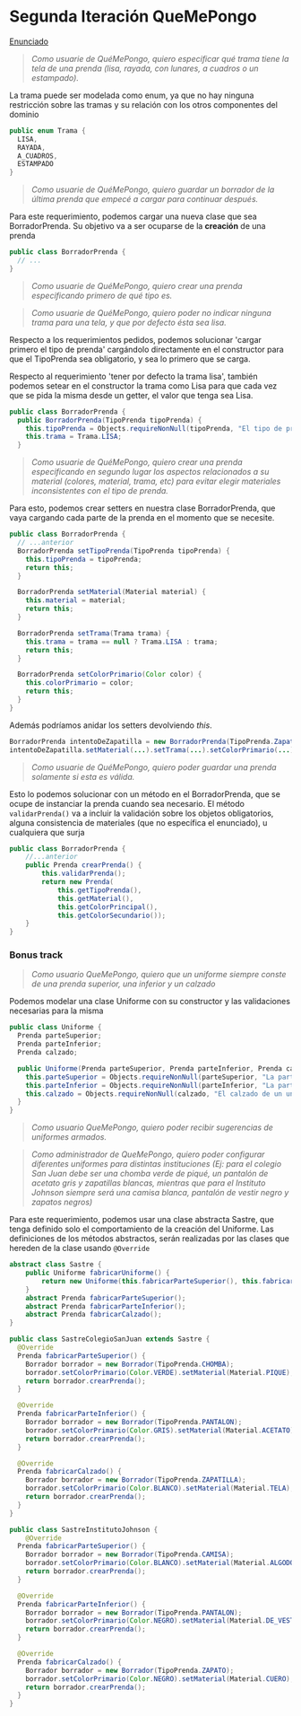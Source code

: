 Segunda Iteración QueMePongo
===

[Enunciado](https://docs.google.com/document/d/10j6XB9zIhl5xox2xBEDEFsgPmueHMkyvLSHcLxl_27Y/edit)

> *Como usuarie de QuéMePongo, quiero especificar qué trama tiene la tela de una prenda (lisa, rayada, con lunares, a cuadros o un estampado).*

La trama puede ser modelada como enum, ya que no hay ninguna restricción sobre las tramas y su relación con los otros componentes del dominio
```java
public enum Trama {
  LISA,
  RAYADA,
  A_CUADROS,
  ESTAMPADO
}
```

> *Como usuarie de QuéMePongo, quiero guardar un borrador de la última prenda que empecé a cargar para continuar después.*

Para este requerimiento, podemos cargar una nueva clase que sea BorradorPrenda. Su objetivo va a ser ocuparse de la **creación** de una prenda
```java
public class BorradorPrenda {
  // ...
}
```

> *Como usuarie de QuéMePongo, quiero crear una prenda especificando primero de qué tipo es.*

> *Como usuarie de QuéMePongo, quiero poder no indicar ninguna trama para una tela, y que por defecto ésta sea lisa.*

Respecto a los requerimientos pedidos, podemos solucionar 'cargar primero el tipo de prenda' cargándolo directamente en el constructor para que el TipoPrenda sea obligatorio, y sea lo primero que se carga.

Respecto al requerimiento 'tener por defecto la trama lisa', también podemos setear en el constructor la trama como Lisa para que cada vez que se pida la misma desde un getter, el valor que tenga sea Lisa.
```java
public class BorradorPrenda {
  public BorradorPrenda(TipoPrenda tipoPrenda) {
    this.tipoPrenda = Objects.requireNonNull(tipoPrenda, "El tipo de prenda es obligatorio");
    this.trama = Trama.LISA;
  }
```

> *Como usuarie de QuéMePongo, quiero crear una prenda especificando en segundo lugar los aspectos relacionados a su material (colores, material, trama, etc) para evitar elegir materiales inconsistentes con el tipo de prenda.*

Para esto, podemos crear setters en nuestra clase BorradorPrenda, que vaya cargando cada parte de la prenda en el momento que se necesite.

```java
public class BorradorPrenda {
  // ...anterior
  BorradorPrenda setTipoPrenda(TipoPrenda tipoPrenda) {
    this.tipoPrenda = tipoPrenda;
    return this;
  }

  BorradorPrenda setMaterial(Material material) {
    this.material = material;
    return this;
  }

  BorradorPrenda setTrama(Trama trama) {
    this.trama = trama == null ? Trama.LISA : trama;
    return this;
  }

  BorradorPrenda setColorPrimario(Color color) {
    this.colorPrimario = color;
    return this;
  }
}
```

Además podríamos anidar los setters devolviendo *this*.

```java
BorradorPrenda intentoDeZapatilla = new BorradorPrenda(TipoPrenda.Zapato);
intentoDeZapatilla.setMaterial(...).setTrama(...).setColorPrimario(...)
```


> *Como usuarie de QuéMePongo, quiero poder guardar una prenda 
solamente si esta es válida.*

Esto lo podemos solucionar con un método en el BorradorPrenda, que se ocupe de instanciar la prenda cuando sea necesario.
El método `validarPrenda()` va a incluir la validación sobre los objetos obligatorios, alguna consistencia de materiales (que no específica el enunciado), u cualquiera que surja
```java
public class BorradorPrenda {
    //...anterior
    public Prenda crearPrenda() {
        this.validarPrenda();
        return new Prenda(
            this.getTipoPrenda(),
            this.getMaterial(),
            this.getColorPrincipal(),
            this.getColorSecundario());
    }
}
```


### Bonus track

> *Como usuario QueMePongo, quiero que un uniforme siempre conste de una prenda superior, una inferior y un calzado*

Podemos modelar una clase Uniforme con su constructor y las validaciones necesarias para la misma
```java
public class Uniforme {
  Prenda parteSuperior;
  Prenda parteInferior;
  Prenda calzado;

  public Uniforme(Prenda parteSuperior, Prenda parteInferior, Prenda calzado) {
    this.parteSuperior = Objects.requireNonNull(parteSuperior, "La parte superior de un uniforme es obligatoria");
    this.parteInferior = Objects.requireNonNull(parteInferior, "La parte inferior de un uniforme es obligatoria");
    this.calzado = Objects.requireNonNull(calzado, "El calzado de un uniforme es obligatorio");
  }
}
```

> *Como usuario QueMePongo, quiero poder recibir sugerencias de uniformes armados.*

>*Como administrador de QueMePongo, quiero poder configurar diferentes uniformes para distintas instituciones (Ej: para el colegio San Juan debe ser una chomba verde de piqué, un pantalón de acetato gris y zapatillas blancas, mientras que para el Instituto Johnson siempre será una camisa blanca, pantalón de vestir negro y zapatos negros)*

Para este requerimiento, podemos usar una clase abstracta Sastre, que tenga definido solo el comportamiento de la creación del Uniforme. Las definiciones de los métodos abstractos, serán realizadas por las clases que hereden de la clase usando `@Override`
```java
abstract class Sastre {
	public Uniforme fabricarUniforme() {
		return new Uniforme(this.fabricarParteSuperior(), this.fabricarParteInferior() , this.fabricarCalzado());
	}	
	abstract Prenda fabricarParteSuperior();
	abstract Prenda fabricarParteInferior();
	abstract Prenda fabricarCalzado();
}

public class SastreColegioSanJuan extends Sastre {
  @Override
  Prenda fabricarParteSuperior() {
    Borrador borrador = new Borrador(TipoPrenda.CHOMBA);
    borrador.setColorPrimario(Color.VERDE).setMaterial(Material.PIQUE);
    return borrador.crearPrenda();
  }

  @Override
  Prenda fabricarParteInferior() {
    Borrador borrador = new Borrador(TipoPrenda.PANTALON);
    borrador.setColorPrimario(Color.GRIS).setMaterial(Material.ACETATO);
    return borrador.crearPrenda();
  }

  @Override
  Prenda fabricarCalzado() {
    Borrador borrador = new Borrador(TipoPrenda.ZAPATILLA);
    borrador.setColorPrimario(Color.BLANCO).setMaterial(Material.TELA);
    return borrador.crearPrenda();
  }
}

public class SastreInstitutoJohnson {
    @Override
  Prenda fabricarParteSuperior() {
    Borrador borrador = new Borrador(TipoPrenda.CAMISA);
    borrador.setColorPrimario(Color.BLANCO).setMaterial(Material.ALGODON);
    return borrador.crearPrenda();
  }

  @Override
  Prenda fabricarParteInferior() {
    Borrador borrador = new Borrador(TipoPrenda.PANTALON);
    borrador.setColorPrimario(Color.NEGRO).setMaterial(Material.DE_VESTIR);
    return borrador.crearPrenda();
  }

  @Override
  Prenda fabricarCalzado() {
    Borrador borrador = new Borrador(TipoPrenda.ZAPATO);
    borrador.setColorPrimario(Color.NEGRO).setMaterial(Material.CUERO);
    return borrador.crearPrenda();
  }
}
```